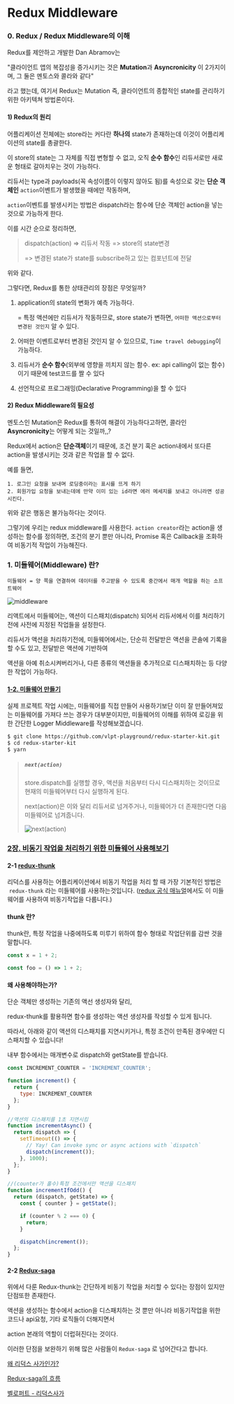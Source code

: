 # Redux Middleware



### 0. Redux / Redux Middleware의 이해

Redux를 제안하고 개발한 Dan Abramov는

"클라이언트 앱의 복잡성을 증가시키는 것은 **Mutation**과 **Asyncronicity** 이 2가지이며, 그 둘은 멘토스와 콜라와 같다"

라고 했는데, 여기서 Redux는 Mutation 즉, 클라이언트의 종합적인 state를 관리하기 위한 아키텍쳐 방법론이다.
<br>


#### 1) Redux의 원리

어플리케이션 전체에는 store라는 커다란 **하나의** state가 존재하는데 이것이 어플리케이션의 state를 총괄한다.

이 store의 state는 그 자체를 직접 변형할 수 없고, 오직 **순수 함수**인 리듀서로만 새로운 형태로 갈아치우는 것이 가능하다.

 리듀서는 type과 payloads(꼭 속성이름이 이렇지 않아도 됨)를 속성으로 갖는 **단순 객체인** `action`이벤트가 발생했을 때에만 작동하며,

`action`이벤트를 발생시키는 방법은 dispatch라는 함수에 단순 객체인 action을 넣는것으로 가능하게 한다.

이를 시간 순으로 정리하면,

>dispatch(action) => 리듀서 작동 => store의 state변경 
>
>=> 변경된 state가 state를 subscribe하고 있는 컴포넌트에 전달

위와 같다.

그렇다면, Redux를 통한 상태관리의 장점은 무엇일까?

1. application의 state의 변화가 예측 가능하다.

   = 특정 액션에만 리듀서가 작동하므로, store state가 변하면, `어떠한 액션으로부터 변경된 것인지` 알 수 있다.

2. 어떠한 이벤트로부터 변경된 것인지 알 수 있으므로, `Time travel debugging`이 가능하다.

3. 리듀서가 **순수 함수**(외부에 영향을 끼치지 않는 함수. ex: api calling이 없는 함수)이기 때문에 test코드를 짤 수 있다

4. 선언적으로 프로그래밍(Declarative Programming)을 할 수 있다 

   

#### 2) Redux Middleware의 필요성

멘토스인 Mutation은 Redux를 통하여 해결이 가능하다고하면, 콜라인 **Asyncronicity**는 어떻게 되는 것일까,,?

Redux에서 action은 **단순객체**이기 때문에, 조건 분기 혹은 action내에서 또다른 action을 발생시키는 것과 같은 작업을 할 수 없다.

예를 들면,

```
1. 로그인 요청을 보내며 로딩중이라는 표시를 뜨게 하기
2. 회원가입 요청을 보내는데에 만약 이미 있는 id라면 에러 메세지를 보내고 아니라면 성공시킨다.
```

위와 같은 행동은 불가능하다는 것이다.

그렇기에 우리는 redux middleware를 사용한다. `action creator`라는 action을 생성하는 함수를 정의하면, 조건의 분기 뿐만 아니라,  Promise 혹은 Callback을 조화하여 비동기적 작업이 가능해진다.









###  1. 미들웨어(Middleware) 란? 

`미들웨어 = 양 쪽을 연결하여 데이터를 주고받을 수 있도록 중간에서 매개 역할을 하는 소프트웨어`

![middleware](./redux-middleware.png)

리액트에서 미들웨어는, 액션이 디스패치(dispatch) 되어서 리듀서에서 이를 처리하기전에 사전에 지정된 작업들을 설정한다.

리듀서가 액션을 처리하기전에, 미들웨어에서는, 단순히 전달받은 액션을 콘솔에 기록을 할 수도 있고, 전달받은 액션에 기반하여

액션을 아예 취소시켜버리거나, 다른 종류의 액션들을 추가적으로 디스패치하는 등 다양한 작업이 가능하다.

#### [1-2. 미들웨어 만들기](https://redux-advanced.vlpt.us/1/02.html)

실제 프로젝트 작업 시에는, 미들웨어를 직접 만들어 사용하기보단 이미 잘 만들어져있는 미들웨어를 가져다 쓰는 경우가 대부분이지만, 미들웨어의 이해를 위하여 로깅을 위한 간단한 Logger Middleware를 작성해보겠습니다.

```bash
$ git clone https://github.com/vlpt-playground/redux-starter-kit.git
$ cd redux-starter-kit
$ yarn
```



> ##### `next(action)`
>
> store.dispatch를 실행할 경우, 액션을 처음부터 다시 디스패치하는 것이므로 현재의 미들웨어부터 다시 실행하게 된다.
>
> next(action)은 이와 달리 리듀서로 넘겨주거나, 미들웨어가 더 존재한다면 다음 미들웨어로 넘겨줍니다.
>
> ![next(action)](next-vs-dispatch.png)







###  [2장. 비동기 작업을 처리하기 위한 미들웨어 사용해보기](https://redux-advanced.vlpt.us/2/)

####  2-1 [redux-thunk](https://github.com/reduxjs/redux-thunk)

리덕스를 사용하는 어플리케이션에서 비동기 작업을 처리 할 때 가장 기본적인 방법은  `redux-thunk` 라는 미들웨어를 사용하는것입니다. ([redux 공식 매뉴얼](https://lunit.gitbook.io/redux-in-korean/api/applymiddleware#using-thunk-middleware-for-async-actions)에서도 이 미들웨어를 사용하여 비동기작업을 다룹니다.)



#### thunk 란?

thunk란, 특정 작업을 나중에하도록 미루기 위하여 함수 형태로 작업단위를 감싼 것을 말합니다.

```javascript
const x = 1 + 2;

const foo = () => 1 + 2;
```



#### 왜 사용해야하는가?

단순 객체만 생성하는 기존의 액선 생성자와 달리, 

redux-thunk를 활용하면 함수를 생성하는 액션 생성자를 작성할 수 있게 됩니다.

 따라서, 아래와 같이 액션의 디스패치를 지연시키거나, 특정 조건이 만족된 경우에만 디스패치할 수 있습니다!

내부 함수에서는 매개변수로 dispatch와 getState를 받습니다.

```javascript
const INCREMENT_COUNTER = 'INCREMENT_COUNTER';

function increment() {
  return {
    type: INCREMENT_COUNTER
  };
}

//액션의 디스패치를 1초 지연시킴
function incrementAsync() {
  return dispatch => {
    setTimeout(() => {
      // Yay! Can invoke sync or async actions with `dispatch`
      dispatch(increment());
    }, 1000);
  };
}
```



```javascript
//(counter가 홀수)특정 조건에서만 액션을 디스패치
function incrementIfOdd() {
  return (dispatch, getState) => {
    const { counter } = getState();

    if (counter % 2 === 0) {
      return;
    }

    dispatch(increment());
  };
}
```





#### 2-2 [Redux-saga](https://github.com/redux-saga/redux-saga)

위에서 다룬 Redux-thunk는 간단하게 비동기 작업을 처리할 수 있다는 장점이 있지만 단점또한 존재한다.

액션을 생성하는 함수에서 action을 디스패치하는 것 뿐만 아니라 비동기작업을 위한 코드나 api요청, 기타 로직들이 더해지면서

action 본래의 역할이 더럽혀진다는 것이다.

이러한 단점을 보완하기 위해 많은 사람들이 `Redux-saga` 로 넘어간다고 합니다.



[왜 리덕스 사가인가?](https://gracefullight.github.io/2017/12/06/Why-redux-saga/)

[Redux-saga의 흐름](http://takeuu.tistory.com/259)

[벨로퍼트 - 리덕스사가](https://redux-advanced.vlpt.us/2/05.html)
